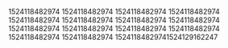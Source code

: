 1524118482974
1524118482974
1524118482974
1524118482974
1524118482974
1524118482974
1524118482974
1524118482974
1524118482974
1524118482974
1524118482974
1524118482974
1524118482974
1524118482974
15241184829741524129162247